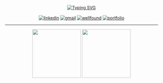 <!-- <h1 style="align:center" style="font-family: Lora;">
Hi there, I am Kevin Chan👋 Welcome to my Profile!
</h1>
<p align="center">
<strong><em>A passionate Fullstack Software Engineer</em></strong>
</p> -->
<!-- <img src="/assets/github-header.png" alt="header"> -->

<div align="center">
   <a href="https://git.io/typing-svg"><img src="https://readme-typing-svg.demolab.com?font=Lora&weight=600&size=26&duration=2000&color=4B4C4D&center=true&multiline=true&repeat=false&width=750&height=70&lines=Hi%2C+there!++Welcome+to+my+profile;I'm+Kevin+Chan%2C+a+passionate+Fullstack+Software+Engineer" alt="Typing SVG" /></a>
</div>

</br>

<div align="center">
   <a href="https://www.linkedin.com/in/kevin-chan-426203158/"><img src="https://img.shields.io/badge/LinkedIn-0077B5?style=for-the-badge&logo=linkedin&logoColor=white" alt="linkedin" /></a>
   <a href="mailto:chankevin13@gmail.com?"><img src="https://img.shields.io/badge/Gmail-D14836?style=for-the-badge&logo=gmail&logoColor=white" alt="gmail" /></a>
   <a href="https://wellfound.com/u/kevin-chan-86"><img src="https://img.shields.io/badge/Wellfound-000000?style=for-the-badge&logo=AngelList&logoColor=white" alt="wellfound" /></a>
   <a href="https://kevin-chan.netlify.app/"><img src="https://img.shields.io/badge/Portfolio-00C7B7?style=for-the-badge&logo=netlify&logoColor=white" alt="portfolio" /></a>
</div>

---


<div align="center">
<img src="https://github-readme-stats.vercel.app/api?username=kchannn13&show_icons=true&theme=rose_pine" height="160px"/>
<img src="https://github-readme-stats.vercel.app/api/top-langs/?username=kchannn13&layout=compact&&theme=rose_pine" height="160px"/>
</div>
